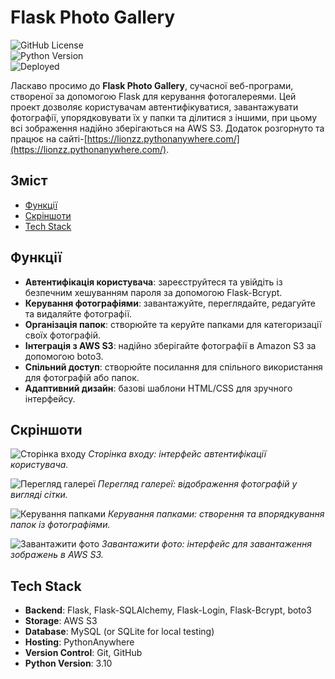 # Flask Photo Gallery

![GitHub License](https://img.shields.io/github/license/LionzzSh/Flask_Photo_Gallery)  
![Python Version](https://img.shields.io/badge/Python-3.10-blue)  
![Deployed](https://img.shields.io/website?down_color=red&down_message=Down&up_color=green&up_message=Up&url=https%3A%2F%2Flionzz.pythonanywhere.com%2F)

Ласкаво просимо до **Flask Photo Gallery**, сучасної веб-програми, створеної за допомогою Flask для керування фотогалереями. Цей проект дозволяє користувачам автентифікуватися, завантажувати фотографії, упорядковувати їх у папки та ділитися з іншими, при цьому всі зображення надійно зберігаються на AWS S3. Додаток розгорнуто та працює на сайті-[https://lionzz.pythonanywhere.com/](https://lionzz.pythonanywhere.com/).

## Зміст 
- [Функції](#Функції)
- [Скріншоти](#скріншоти)
- [Tech Stack](#tech-stack)

## Функції
- **Автентифікація користувача**: зареєструйтеся та увійдіть із безпечним хешуванням пароля за допомогою Flask-Bcrypt.
- **Керування фотографіями**: завантажуйте, переглядайте, редагуйте та видаляйте фотографії.
- **Організація папок**: створюйте та керуйте папками для категоризації своїх фотографій.
- **Інтеграція з AWS S3**: надійно зберігайте фотографії в Amazon S3 за допомогою boto3.
- **Спільний доступ**: створюйте посилання для спільного використання для фотографій або папок.
- **Адаптивний дизайн**: базові шаблони HTML/CSS для зручного інтерфейсу.

## Скріншоти
![Сторінка входу](insert-screenshot-login.jpg)
*Сторінка входу: інтерфейс автентифікації користувача.*

![Перегляд галереї](insert-screenshot-gallery.jpg)
*Перегляд галереї: відображення фотографій у вигляді сітки.*

![Керування папками](insert-screenshot-folders.jpg)
*Керування папками: створення та впорядкування папок із фотографіями.*

![Завантажити фото](insert-screenshot-upload.jpg)
*Завантажити фото: інтерфейс для завантаження зображень в AWS S3.*

## Tech Stack
- **Backend**: Flask, Flask-SQLAlchemy, Flask-Login, Flask-Bcrypt, boto3
- **Storage**: AWS S3
- **Database**: MySQL (or SQLite for local testing)
- **Hosting**: PythonAnywhere
- **Version Control**: Git, GitHub
- **Python Version**: 3.10


